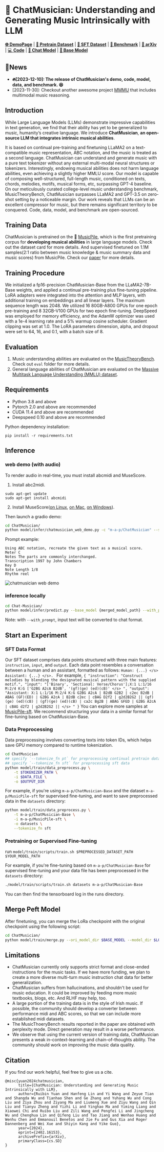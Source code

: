 # 🎼 ChatMusician: Understanding and Generating Music Intrinsically with LLM

[**🌐 DemoPage**](https://ezmonyi.github.io/ChatMusician/) |  [**🤗 Pretrain Dataset**](https://huggingface.co/datasets/m-a-p/MusicPile) | [**🤗 SFT Dataset**](https://huggingface.co/datasets/m-a-p/MusicPile-sft) | [**🤗 Benchmark**](https://huggingface.co/datasets/m-a-p/MusicTheoryBench) | [**📖 arXiv**](http://arxiv.org/abs/2402.16153) | [💻 **Code**](https://github.com/hf-lin/ChatMusician) | [**🤖 Chat Model**](https://huggingface.co/m-a-p/ChatMusician) | [**🤖 Base Model**](https://huggingface.co/m-a-p/ChatMusician-Base)

## 🔔News
- **🔥[2023-12-10]: The release of ChatMusician's demo, code, model, data, and benchmark. 😆**
- [2023-11-30]: Checkout another awesome project [MMMU](https://huggingface.co/datasets/MMMU/MMMU/) that includes multimodal music reasoning.

## Introduction

While Large Language Models (LLMs) demonstrate impressive capabilities in text generation,
we find that their ability has yet to be generalized to music, humanity’s creative language.
We introduce **ChatMusician**, **an open-source LLM that integrates intrinsic musical abilities**.

It is based on continual pre-training and finetuning LLaMA2 on a text-compatible music representation, ABC notation, and the music is treated as a second language. ChatMusician can understand and generate music with a pure text tokenizer without any external multi-modal neural structures or tokenizers. Interestingly, endowing musical abilities does not harm language abilities, even achieving a slightly higher MMLU score. Our model is capable of composing well-structured, full-length music, conditioned on texts, chords, melodies, motifs, musical forms, etc, surpassing GPT-4 baseline. On our meticulously curated college-level music understanding benchmark, MusicTheoryBench, ChatMusician surpasses LLaMA2 and GPT-3.5 on zero-shot setting by a noticeable
margin. Our work reveals that LLMs can be an excellent compressor for music, but there remains significant territory to be conquered. Code, data, model, and benchmark are open-sourced. 

## Training Data

ChatMusician is pretrained on the 🤗 [MusicPile](https://huggingface.co/datasets/m-a-p/MusicPile), which is the first pretraining corpus for **developing musical abilities** in large language models. Check out the dataset card for more details.
And supervised finetuned on 1.1M samples(2:1 ratio between music knowledge & music summary data and music scores) from MusicPile. Check our [paper](http://arxiv.org/abs/2402.16153) for more details.

## Training Procedure

We initialized a fp16-precision ChatMusician-Base from the LLaMA2-7B-Base weights, and applied a continual pre-training plus fine-tuning pipeline. LoRA adapters were integrated into the attention and MLP layers, with additional training on embeddings and all linear layers. The maximum sequence length
was 2048. We utilized 16 80GB-A800 GPUs for one epoch pre-training and 8 32GB-V100 GPUs for two epoch fine-tuning. DeepSpeed was employed for memory efficiency, and the AdamW optimizer was used with a 1e-4 learning rate and a 5% warmup cosine scheduler. Gradient clipping was set at 1.0. The LoRA parameters dimension, alpha, and
dropout were set to 64, 16, and 0.1, with a batch size of 8.

## Evaluation

1. Music understanding abilities are evaluated on the [MusicTheoryBench](https://huggingface.co/datasets/m-a-p/MusicTheoryBench). Check out `eval` folder for more details.
2. General language abilities of ChatMusician are evaluated on the [Massive Multitask Language Understanding (MMLU) dataset](https://huggingface.co/datasets/lukaemon/mmlu).


## Requirements

- Python 3.8 and above
- Pytorch 2.0 and above are recommended
- CUDA 11.4 and above are recommended
- Deepspeed 0.10 and above are recommended

Python dependency installation:
```
pip install -r requirements.txt 
```

## Inference

### web demo (with audio)

To render audio in real-time, you must install abcmidi and MuseScore.

1. Install abc2midi.
```
sudo apt-get update
sudo apt-get install abcmidi
```

2. Install MuseScore([on Linux](https://musescore.org/en/handbook/3/install-linux), [on Mac](https://musescore.org/en/handbook/3/install-macos), [on Windows](https://musescore.org/en/handbook/3/install-windows)).
  

Then launch a gradio demo:

```bash
cd ChatMusician/
python model/infer/chatmusician_web_demo.py -c "m-a-p/ChatMusician" --server_port 8888
```

Prompt example:
```
Using ABC notation, recreate the given text as a musical score.
Meter C
Notes The parts are commonly interchanged.
Transcription 1997 by John Chambers
Key D
Note Length 1/8
Rhythm reel
```
![chatmusician web demo](model/res/prompt1.png)

### inference locally

```bash
cd Chat-Musician/
python model/infer/predict.py --base_model {merged_model_path} --with_prompt --interactive
```
Note: with `--with_prompt`, input text will be converted to chat format.

## Start an Experiment

### SFT Data Format

Our SFT dataset comprises data points structured with three main features: `instruction`, `input`, and `output`. Each data point resembles a conversation between a human and an assistant, formatted as follows: `Human: {...} </s> Assistant: {...} </s>. `
For example, 
    ```
    {
    "instruction": "Construct melodies by blending the designated musical pattern with the supplied motif.",
    "input": "['Binary', 'Sectional: Verse/Chorus'];X:1 L:1/16 M:2/4 K:G ['G2BG A2cA B2dB', '(gf)(ge) (ed)(cB)' </s> ",
    "output": "Assistant: X:1 L:1/16 M:2/4 K:G G2BG A2cA | B2dB G2B2 | c2ec B2dB | ABAG (GF)(ED) | G2BG A2cA | B2dB c2ec | cBAG D2f2 | g2d2B2G2 || (gf)(ge) (ed)(cB) | (gf)(ge) (ed)(cB) | ca2c Bg2B | ABAG GFED | G2BG A2cA | cBAG d2f2 | g2d2B2G2 || </s> "
    }
    ```
You can explore more samples at [MusicPile-sft](https://huggingface.co/datasets/m-a-p/MusicPile-sft). We recommend structuring your data in a similar format for fine-tuning based on ChatMusician-Base.

### Data Preprocessing

Data preprocessing involves converting texts into token IDs, which helps save GPU memory compared to runtime tokenization.

```bash
cd ChatMusician
## specify `--tokenize_fn pt` for preprocessing continual pretrain data
## specify `--tokenize_fn sft` for preprocessing sft data
python model/train/data_preprocess.py \
    -t $TOKENIZER_PATH \
    -i $DATA_FILE \
    -o $OUTPUT_DIR 
```
For example, if you're using `m-a-p/ChatMusician-Base` and the dataset `m-a-p/MusicPile-sft` for supervised fine-tuning, and want to save preprocessed data in the `datasets` directory:
```bash
python model/train/data_preprocess.py \
    -t m-a-p/ChatMusician-Base \
    -i m-a-p/MusicPile-sft \
    -o datasets \
    --tokenize_fn sft 
```

### Pretraining or Supervised Fine-tuning

run `model/train/scripts/train.sh $PREPROCESSED_DATASET_PATH $YOUR_MODEL_PATH`

For example, if you're fine-tuning based on `m-a-p/ChatMusician-Base` for supervised fine-tuning and your data file has been preprocessed in the `datasets` directory:
```bash
./model/train/scripts/train.sh datasets m-a-p/ChatMusician-Base
```
You can then find the tensorboard log in the runs directory.

## Merge Peft Model

After finetuning,  you can merge the LoRa checkpoint with the original checkpoint using the following script:
```bash
cd ChatMusician/
python model/train/merge.py --ori_model_dir $BASE_MODEL --model_dir $LORA_CKPT_PATH --output_dir $OUTPUT_PATH
```

## Limitations

- ChatMusician currently only supports strict format and close-ended instructions for the music tasks. If we have more funding, we plan to create a more diverse multi-turn music instruction chat data for better generalization.
- ChatMusician suffers from hallucinations, and shouldn't be used for music education. It could be improved by feeding more music textbooks, blogs, etc. And RLHF may help, too.
- A large portion of the training data is in the style of Irish music. If possible, the community should develop a converter between performance midi and ABC scores, so that we can include more established midi datasets.
- The MusicThoeryBench results reported in the paper are obtained with perplexity mode. Direct generation may result in a worse performance.
- We observe that using the current version of training data, ChatMusician presents a weak in-context-learning and chain-of-thoughts ability. The community should work on improving the music data quality. 


## Citation
If you find our work helpful, feel free to give us a cite.
```
@misc{yuan2024chatmusician,
      title={ChatMusician: Understanding and Generating Music Intrinsically with LLM}, 
      author={Ruibin Yuan and Hanfeng Lin and Yi Wang and Zeyue Tian and Shangda Wu and Tianhao Shen and Ge Zhang and Yuhang Wu and Cong Liu and Ziya Zhou and Ziyang Ma and Liumeng Xue and Ziyu Wang and Qin Liu and Tianyu Zheng and Yizhi Li and Yinghao Ma and Yiming Liang and Xiaowei Chi and Ruibo Liu and Zili Wang and Pengfei Li and Jingcheng Wu and Chenghua Lin and Qifeng Liu and Tao Jiang and Wenhao Huang and Wenhu Chen and Emmanouil Benetos and Jie Fu and Gus Xia and Roger Dannenberg and Wei Xue and Shiyin Kang and Yike Guo},
      year={2024},
      eprint={2402.16153},
      archivePrefix={arXiv},
      primaryClass={cs.SD}
}
```
